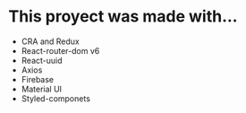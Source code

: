 # This proyect was made with...
- CRA  and Redux
- React-router-dom v6
- React-uuid
- Axios
- Firebase
- Material UI
- Styled-componets


